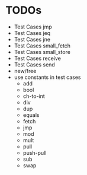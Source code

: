 # TODOs

* Test Cases jmp
* Test Cases jeq
* Test Cases jne
* Test Cases small_fetch
* Test Cases small_store
* Test Cases receive
* Test Cases send
* new/free
* use constants in test cases
  * add
  * bool
  * ch-to-int
  * div
  * dup
  * equals
  * fetch
  * jmp
  * mod
  * mult
  * pull
  * push-pull
  * sub
  * swap